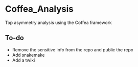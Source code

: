 # Coffea_Analysis
Top asymmetry analysis using the Coffea framework 


## To-do
* Remove the sensitive info from the repo and public the repo
* Add snakemake
* Add a twiki
  
